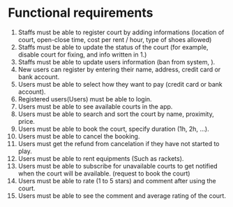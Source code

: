 # Functional requirements

1. Staffs must be able to register court by adding informations (location of court, open-close time, cost per rent / hour, type of shoes allowed)
2. Staffs must be able to update the status of the court (for example, disable court for fixing, and info written in 1.)
3. Staffs must be able to update users information (ban from system, ).
4. New users can register by entering their name, address, credit card or bank account.
5. Users must be able to select how they want to pay (credit card or bank account).
6. Registered users(Users) must be able to login.
7. Users must be able to see available courts in the app.
8. Users must be able to search and sort the court by name, proximity, price.
9. Users must be able to book the court, specify duration (1h, 2h, …).
10. Users must be able to cancel the booking.
11. Users must get the refund from cancelation if they have not started to play.
12. Users must be able to rent equipments (Such as rackets).
13. Users must be able to subscribe for unavailable courts to get notified when the court will be available. (request to book the court)
14. Users must be able to rate (1 to 5 stars) and comment after using the court.
15. Users must be able to see the comment and average rating of the court.
